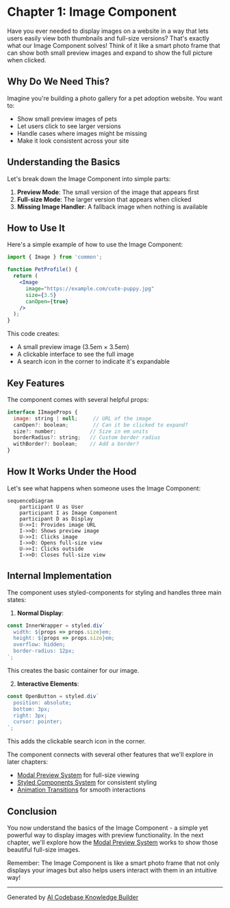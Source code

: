 # Chapter 1: Image Component

Have you ever needed to display images on a website in a way that lets users easily view both thumbnails and full-size versions? That's exactly what our Image Component solves! Think of it like a smart photo frame that can show both small preview images and expand to show the full picture when clicked.

## Why Do We Need This?
Imagine you're building a photo gallery for a pet adoption website. You want to:
- Show small preview images of pets
- Let users click to see larger versions
- Handle cases where images might be missing
- Make it look consistent across your site

## Understanding the Basics
Let's break down the Image Component into simple parts:

1. **Preview Mode**: The small version of the image that appears first
2. **Full-size Mode**: The larger version that appears when clicked
3. **Missing Image Handler**: A fallback image when nothing is available

## How to Use It
Here's a simple example of how to use the Image Component:

```jsx
import { Image } from 'common';

function PetProfile() {
  return (
    <Image 
      image="https://example.com/cute-puppy.jpg"
      size={3.5}
      canOpen={true}
    />
  );
}
```

This code creates:
- A small preview image (3.5em × 3.5em)
- A clickable interface to see the full image
- A search icon in the corner to indicate it's expandable

## Key Features
The component comes with several helpful props:

```jsx
interface IImageProps {
  image: string | null;     // URL of the image
  canOpen?: boolean;        // Can it be clicked to expand?
  size?: number;           // Size in em units
  borderRadius?: string;   // Custom border radius
  withBorder?: boolean;    // Add a border?
}
```

## How It Works Under the Hood
Let's see what happens when someone uses the Image Component:

```mermaid
sequenceDiagram
    participant U as User
    participant I as Image Component
    participant D as Display
    U->>I: Provides image URL
    I->>D: Shows preview image
    U->>I: Clicks image
    I->>D: Opens full-size view
    U->>I: Clicks outside
    I->>D: Closes full-size view
```

## Internal Implementation
The component uses styled-components for styling and handles three main states:

1. **Normal Display**:
```jsx
const InnerWrapper = styled.div`
  width: ${props => props.size}em;
  height: ${props => props.size}em;
  overflow: hidden;
  border-radius: 12px;
`;
```
This creates the basic container for our image.

2. **Interactive Elements**:
```jsx
const OpenButton = styled.div`
  position: absolute;
  bottom: 3px;
  right: 3px;
  cursor: pointer;
`;
```
This adds the clickable search icon in the corner.

The component connects with several other features that we'll explore in later chapters:
- [Modal Preview System](02_modal_preview_system_.md) for full-size viewing
- [Styled Components System](03_styled_components_system_.md) for consistent styling
- [Animation Transitions](05_animation_transitions_.md) for smooth interactions

## Conclusion
You now understand the basics of the Image Component - a simple yet powerful way to display images with preview functionality. In the next chapter, we'll explore how the [Modal Preview System](02_modal_preview_system_.md) works to show those beautiful full-size images.

Remember: The Image Component is like a smart photo frame that not only displays your images but also helps users interact with them in an intuitive way!

---

Generated by [AI Codebase Knowledge Builder](https://github.com/The-Pocket/Tutorial-Codebase-Knowledge)